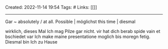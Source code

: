 Created: 2022-11-14 19:54
Tags: #
Links: [[]]
___

Gar ~ absolutely / at all.
Possible | möglichst
this time | diesmal

wirklich,
dieses Mal
Ich mag Pilze gar nicht.
vir hat dich berab spide vain et bschiedet var 
Ich make maine presentatione moglich bis moregn fetig.
Diesmal bin Ich zu Hause

